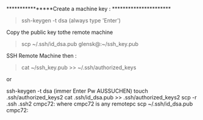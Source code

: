****************Create a machine key : **********************
> ssh-keygen -t dsa
(always type 'Enter')

Copy the public key tothe remote machine
> scp ~/.ssh/id_dsa.pub glensk@<remote>:~/ssh_key.pub

SSH Remote Machine then :
> cat ~/ssh_key.pub >> ~/.ssh/authorized_keys

or

ssh-keygen -t dsa  (immer Enter Pw AUSSUCHEN)
touch .ssh/authorized_keys2
cat .ssh/id_dsa.pub >> .ssh/authorized_keys2
scp -r .ssh .ssh2 cmpc72:                 where cmpc72 is any remotepc
scp ~/.ssh/id_dsa.pub cmpc72:
